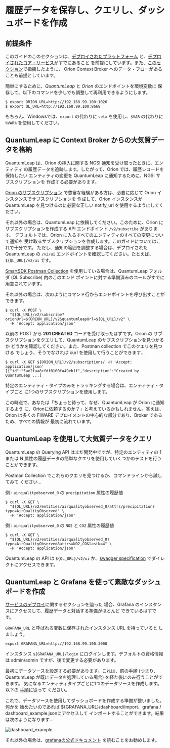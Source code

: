 # 履歴データを保存し、クエリし、ダッシュボードを作成

## 前提条件

このガイドのこのセクションは、[デプロイされたプラットフォーム](../platform/swarmcluster/)
と、[デプロイされたコア・サービス](../platform/deployservices/)がすでにあること
を前提にしています。また、[このセクション](contextbroker/)で指摘したように、
Orion Context Broker へのデータ・フローがあることも前提としています。

簡単にするために、*QuantumLeap* と *Orion* のエンドポイントを環境変数に
保存して、以下のコマンドを少しでも調整して再利用できるようにします。

```
$ export ORION_URL=http://192.168.99.100:1026
$ export QL_URL=http://192.168.99.100:8668
```

もちろん、Windowsでは、`export` の代わりに `setx` を使用し、`$VAR` の代わりに
 `%VAR%` を使用してください。

## QuantumLeap に Context Broker からの大気質データを格納

QuantumLeap は、Orion の挿入に関する NGSI 通知を受け取ったときに、エンティティ
の履歴データを追跡します。したがって、Orion では、履歴レコードを保持したい
エンティティの変更を QuantumLeap に通知するために、NGSI サブスクリプションを
作成する必要があります。

[Orion のサブスクリプション](http://fiware-orion.readthedocs.io/en/latest/user/walkthrough_apiv2/index.html#subscriptions)
で豊富な経験がある方は、必要に応じて Orion インスタンスでサブスクリプションを
作成して、Orion インスタンスが QuantumLeap を見つけるのに必要な正しい
 notify_url を使用するようにしてください。

それ以外の場合は、QuantumLeap に依頼してください。このために、Orion に
サブスクリプションを作成する API エンドポイント `/v2/subscribe` があります。
デフォルトでは、Orion に入るすべてのエンティティのすべての変更について通知を
受け取るサブスクリプションを作成します。このガイドについてはこれで十分です。
ただし、通知の範囲を調整する場合は、デプロイされた QuantumLeap の `/v2/ui`
 エンドポイントを確認してください。たとえば、`${QL_URL}/v2/ui` です。

[SmartSDK Postman Collection](https://github.com/smartsdk/smartsdk-recipes/blob/master/recipes/tools/postman_collection.json)
 を使用している場合は、QuantumLeap フォルダ (QL Subscribe) 内のこのエンド
ポイントに対する準備済みのコールがすでに用意されています。

それ以外の場合は、次のようにコマンド行からエンドポイントを呼び出すことが
できます。

```
$ curl -X POST \
  "${QL_URL}/v2/subscribe?orionUrl=${ORION_URL}/v2&quantumleapUrl=${QL_URL}/v2" \
  -H 'Accept: application/json'
```

以前の POST から **201 CREATED** コードを受け取ったはずです。Orion の
サブスクリプションをクエリして、QuantumLeap のサブスクリプションを見つかるか
どうかを確認してください。また、Postman collection でこのクエリを見つける
でしょう、そうでなければ curl を使用して行うことができます...

```
$ curl -X GET ${ORION_URL}/v2/subscriptions/ -H 'Accept: application/json'
[{"id":"5ae2faa8cfdf0100fa49eb1f","description":"Created by QuantumLeap ...]
```

特定のエンティティ・タイプのみをトラッキングする場合は、エンティティ・タイプごと
に1つのサブスクリプションを使用します。

この時点で、あなたは「ちょっと待って、なぜ、QuantumLeap が Orion に通知するよう
に、Orionに依頼するのか？」と考えているかもしれません。答えは、Orion は多くの
 FIWARE デプロイメントの中心的な部分であり、Broker であるため、すべての情報が
最初に流れています。

## QuantumLeap を使用して大気質データをクエリ

QuantumLeap の Querying API はまだ開発中ですが、特定のエンティティの 1または
N 属性の履歴データの簡単なクエリを使用していくつかのテストを行うことができます。

Postman Collection でこれらのクエリを見つけるか、コマンドラインから試してみて
ください...

例 : `airqualityobserved_0` の `precipitation` 属性の履歴値

```
$ curl -X GET \
  "${QL_URL}/v2/entities/airqualityobserved_0/attrs/precipitation?type=AirQualityObserved" \
  -H 'Accept: application/json'
```

例 : `airqualityobserved_0` の `NO2` と `CO2` 属性の履歴値

```
$ curl -X GET \
  "${QL_URL}/v2/entities/airqualityobserved_0?type=AirQualityObserved&attrs=NO2,CO&lastN=4" \
  -H 'Accept: application/json'
```

QuantumLeap の API は `${QL_URL}/v2/ui` か、[swagger specification](https://github.com/smartsdk/ngsi-timeseries-api/blob/master/specification/quantumleap.yml)
 でダイレクトにアクセスできます。

## QuantumLeap と Grafana を使って素敵なダッシュボードを作成

[サービスのデプロイ](../platform/deployservices/)に関するセクションを辿った
場合、Grafana のインスタンスにアクセスして、履歴データと対話する準備がほとんど
できているはずです。

`GRAFANA_URL` と呼ばれる変数に保存されたインスタンス URL を持っていると
しましょう。

```
export GRAFANA_URL=http://192.168.99.100:3000
```

インスタンス `${GRAFANA_URL}/login` にログインします。デフォルトの資格情報は
 admin/admin ですが、後で変更する必要があります。

最初にデータソースを設定する必要があります。これは、前の手順 (つまり、
QuantumLeap が既にデータを処理している場合) を経た後にのみ行うことができます。
気になるエンティティタイプごとに1つのデータソースを作成します。以下の
[手順](https://quantumleap.readthedocs.io/en/latest/admin/grafana/)に従って
ください。

これで、データソースを使用してダッシュボードを作成する準備が整いました。何かを
始めたいのであれば
${GRAFANA_URL}/dashboard/import、grafana / dashboard_example.jsonにアクセスして
インポートすることができます。結果は次のようになります...

![dashboard_example](grafana/dashboard_example.png "Dashboard Example")

それ以外の場合は、[grafanaの公式ドキュメント](http://docs.grafana.org/guides/getting_started/)
を読むことをお勧めします。
